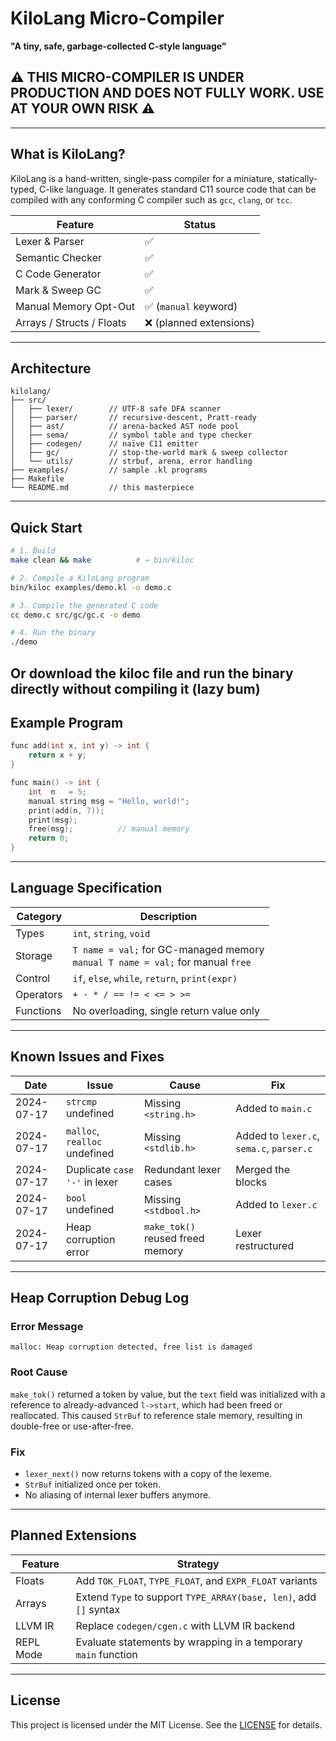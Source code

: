 # KiloLang Micro-Compiler

**"A tiny, safe, garbage-collected C-style language"**

## ⚠️ THIS MICRO-COMPILER IS UNDER PRODUCTION AND DOES NOT FULLY WORK. USE AT YOUR OWN RISK ⚠️

---

## What is KiloLang?

KiloLang is a hand-written, single-pass compiler for a miniature, statically-typed, C-like language. It generates standard C11 source code that can be compiled with any conforming C compiler such as `gcc`, `clang`, or `tcc`.

| Feature                   | Status                 |
| ------------------------- | ---------------------- |
| Lexer & Parser            | ✅                      |
| Semantic Checker          | ✅                      |
| C Code Generator          | ✅                      |
| Mark & Sweep GC           | ✅                      |
| Manual Memory Opt-Out     | ✅ (`manual` keyword)   |
| Arrays / Structs / Floats | ❌ (planned extensions) |

---

## Architecture

```
kilolang/
├── src/
│   ├── lexer/        // UTF-8 safe DFA scanner
│   ├── parser/       // recursive-descent, Pratt-ready
│   ├── ast/          // arena-backed AST node pool
│   ├── sema/         // symbol table and type checker
│   ├── codegen/      // naïve C11 emitter
│   ├── gc/           // stop-the-world mark & sweep collector
│   └── utils/        // strbuf, arena, error handling
├── examples/         // sample .kl programs
├── Makefile
└── README.md         // this masterpiece
```

---

## Quick Start

```bash
# 1. Build
make clean && make          # → bin/kiloc

# 2. Compile a KiloLang program
bin/kiloc examples/demo.kl -o demo.c

# 3. Compile the generated C code
cc demo.c src/gc/gc.c -o demo

# 4. Run the binary
./demo
```

Or download the kiloc file and run the binary directly without compiling it (lazy bum)
---

## Example Program

```c
func add(int x, int y) -> int {
    return x + y;
}

func main() -> int {
    int  n   = 5;
    manual string msg = "Hello, world!";
    print(add(n, 7));
    print(msg);
    free(msg);          // manual memory
    return 0;
}
```

---

## Language Specification

| Category  | Description                                                                       |
| --------- | --------------------------------------------------------------------------------- |
| Types     | `int`, `string`, `void`                                                           |
| Storage   | `T name = val;` for GC-managed memory<br>`manual T name = val;` for manual `free` |
| Control   | `if`, `else`, `while`, `return`, `print(expr)`                                    |
| Operators | `+ - * / == != < <= > >=`                                                         |
| Functions | No overloading, single return value only                                          |

---

## Known Issues and Fixes

| Date       | Issue                         | Cause                            | Fix                                      |
| ---------- | ----------------------------- | -------------------------------- | ---------------------------------------- |
| 2024-07-17 | `strcmp` undefined            | Missing `<string.h>`             | Added to `main.c`                        |
| 2024-07-17 | `malloc`, `realloc` undefined | Missing `<stdlib.h>`             | Added to `lexer.c`, `sema.c`, `parser.c` |
| 2024-07-17 | Duplicate `case '-'` in lexer | Redundant lexer cases            | Merged the blocks                        |
| 2024-07-17 | `bool` undefined              | Missing `<stdbool.h>`            | Added to `lexer.c`                       |
| 2024-07-17 | Heap corruption error         | `make_tok()` reused freed memory | Lexer restructured                       |

---

## Heap Corruption Debug Log

### Error Message

```
malloc: Heap corruption detected, free list is damaged
```

### Root Cause

`make_tok()` returned a token by value, but the `text` field was initialized with a reference to already-advanced `l->start`, which had been freed or reallocated. This caused `StrBuf` to reference stale memory, resulting in double-free or use-after-free.

### Fix

* `lexer_next()` now returns tokens with a copy of the lexeme.
* `StrBuf` initialized once per token.
* No aliasing of internal lexer buffers anymore.

---

## Planned Extensions

| Feature   | Strategy                                                          |
| --------- | ----------------------------------------------------------------- |
| Floats    | Add `TOK_FLOAT`, `TYPE_FLOAT`, and `EXPR_FLOAT` variants          |
| Arrays    | Extend `Type` to support `TYPE_ARRAY(base, len)`, add `[]` syntax |
| LLVM IR   | Replace `codegen/cgen.c` with LLVM IR backend                     |
| REPL Mode | Evaluate statements by wrapping in a temporary `main` function    |

---

## License

This project is licensed under the MIT License. See the [LICENSE](LICENSE.md) for details.